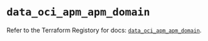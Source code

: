 # `data_oci_apm_apm_domain`

Refer to the Terraform Registory for docs: [`data_oci_apm_apm_domain`](https://registry.terraform.io/providers/oracle/oci/6.18.0/docs/data-sources/apm_apm_domain).
